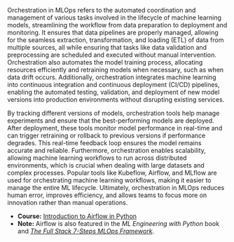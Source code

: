 Orchestration in MLOps refers to the automated coordination and management of various tasks involved in the lifecycle of machine learning models, streamlining the workflow from data preparation to deployment and monitoring. It ensures that data pipelines are properly managed, allowing for the seamless extraction, transformation, and loading (ETL) of data from multiple sources, all while ensuring that tasks like data validation and preprocessing are scheduled and executed without manual intervention. Orchestration also automates the model training process, allocating resources efficiently and retraining models when necessary, such as when data drift occurs. Additionally, orchestration integrates machine learning into continuous integration and continuous deployment (CI/CD) pipelines, enabling the automated testing, validation, and deployment of new model versions into production environments without disrupting existing services. 

By tracking different versions of models, orchestration tools help manage experiments and ensure that the best-performing models are deployed. After deployment, these tools monitor model performance in real-time and can trigger retraining or rollback to previous versions if performance degrades. This real-time feedback loop ensures the model remains accurate and reliable. Furthermore, orchestration enables scalability, allowing machine learning workflows to run across distributed environments, which is crucial when dealing with large datasets and complex processes. Popular tools like Kubeflow, Airflow, and MLflow are used for orchestrating machine learning workflows, making it easier to manage the entire ML lifecycle. Ultimately, orchestration in MLOps reduces human error, improves efficiency, and allows teams to focus more on innovation rather than manual operations.

- **Course:** [Introduction to Airflow in Python](https://app.datacamp.com/learn/courses/introduction-to-airflow-in-python)
- **Note:** Airflow is also featured in the _ML Engineering with Python_ book and [_The Full Stack 7-Steps MLOps Framework_](https://www.pauliusztin.me/courses/the-full-stack-7-steps-mlops-framework).
